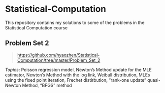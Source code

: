 # Statistical-Computation
This repository contains my solutions to some of the problems in the Statistical Computation course

## Problem Set 2

> https://github.com/hyaozhen/Statistical-Computation/tree/master/Problem_Set_2

*Topics*: Poisson regression model, Newton’s Method update for the MLE estimator, Newton’s Method with the log link, Weibull distribution, MLEs using the fixed point iteration, Frechet distirbution, “rank-one update” quasi-Newton Method, “BFGS” method
